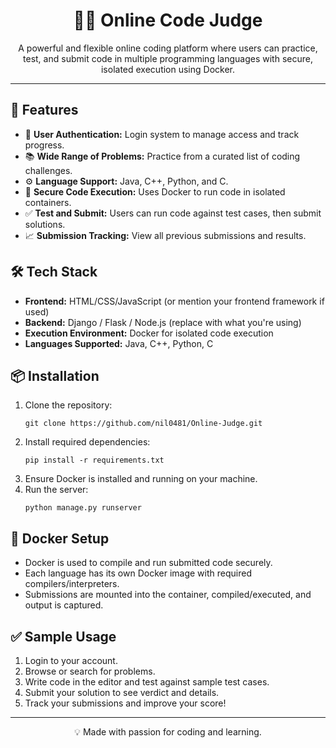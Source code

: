 <h1 align="center">🧑‍⚖️ Online Code Judge</h1>

<p align="center">
  A powerful and flexible online coding platform where users can practice, test, and submit code in multiple programming languages with secure, isolated execution using Docker.
</p>

<hr>

<h2>🚀 Features</h2>
<ul>
  <li>👤 <strong>User Authentication:</strong> Login system to manage access and track progress.</li>
  <li>📚 <strong>Wide Range of Problems:</strong> Practice from a curated list of coding challenges.</li>
  <li>⚙️ <strong>Language Support:</strong> Java, C++, Python, and C.</li>
  <li>🐳 <strong>Secure Code Execution:</strong> Uses Docker to run code in isolated containers.</li>
  <li>✅ <strong>Test and Submit:</strong> Users can run code against test cases, then submit solutions.</li>
  <li>📈 <strong>Submission Tracking:</strong> View all previous submissions and results.</li>
</ul>

<h2>🛠️ Tech Stack</h2>
<ul>
  <li><strong>Frontend:</strong> HTML/CSS/JavaScript (or mention your frontend framework if used)</li>
  <li><strong>Backend:</strong> Django / Flask / Node.js (replace with what you're using)</li>
  <li><strong>Execution Environment:</strong> Docker for isolated code execution</li>
  <li><strong>Languages Supported:</strong> Java, C++, Python, C</li>
</ul>

<h2>📦 Installation</h2>
<ol>
  <li>Clone the repository:
    <pre><code>git clone https://github.com/nil0481/Online-Judge.git</code></pre>
  </li>
  <li>Install required dependencies:
    <pre><code>pip install -r requirements.txt</code></pre>
  </li>
  <li>Ensure Docker is installed and running on your machine.</li>
  <li>Run the server:
    <pre><code>python manage.py runserver</code></pre>
  </li>
</ol>

<h2>🐋 Docker Setup</h2>
<ul>
  <li>Docker is used to compile and run submitted code securely.</li>
  <li>Each language has its own Docker image with required compilers/interpreters.</li>
  <li>Submissions are mounted into the container, compiled/executed, and output is captured.</li>
</ul>

<h2>✅ Sample Usage</h2>
<ol>
  <li>Login to your account.</li>
  <li>Browse or search for problems.</li>
  <li>Write code in the editor and test against sample test cases.</li>
  <li>Submit your solution to see verdict and details.</li>
  <li>Track your submissions and improve your score!</li>
</ol>




<hr>

<p align="center">💡 Made with passion for coding and learning.</p>

